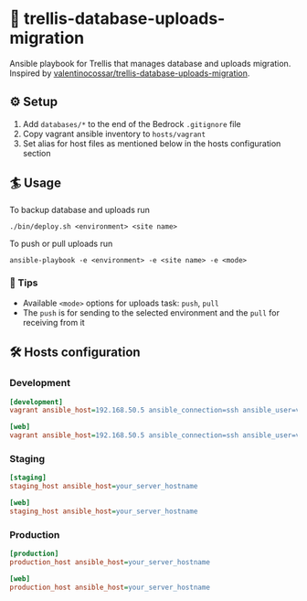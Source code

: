 # 🎩 trellis-database-uploads-migration

Ansible playbook for Trellis that manages database and uploads migration. Inspired by [valentinocossar/trellis-database-uploads-migration](https://github.com/valentinocossar/trellis-database-uploads-migration).


## ⚙️ Setup

1. Add `databases/*` to the end of the Bedrock `.gitignore` file
2. Copy vagrant ansible inventory to `hosts/vagrant`
3. Set alias for host files as mentioned below in the hosts configuration section

## 🏄 Usage

To backup database and uploads run

```
./bin/deploy.sh <environment> <site name>
```

To push or pull uploads run

```
ansible-playbook -e <environment> -e <site name> -e <mode>
```

### 📌 Tips

* Available `<mode>` options for uploads task: `push`, `pull`
* The `push` is for sending to the selected environment and the `pull` for receiving from it

## 🛠 Hosts configuration

### Development

```ini
[development]
vagrant ansible_host=192.168.50.5 ansible_connection=ssh ansible_user=vagrant ansible_ssh_private_key_file=.vagrant/machines/default/virtualbox/private_key ansible_ssh_extra_args="-o StrictHostKeyChecking=no -o GlobalKnownHostsFile=/dev/null -o UserKnownHostsFile=/dev/null -o IdentitiesOnly=yes -o ForwardAgent=yes"

[web]
vagrant ansible_host=192.168.50.5 ansible_connection=ssh ansible_user=vagrant ansible_ssh_private_key_file=.vagrant/machines/default/virtualbox/private_key ansible_ssh_extra_args="-o StrictHostKeyChecking=no -o GlobalKnownHostsFile=/dev/null -o UserKnownHostsFile=/dev/null -o IdentitiesOnly=yes -o ForwardAgent=yes"
```

### Staging

```ini
[staging]
staging_host ansible_host=your_server_hostname

[web]
staging_host ansible_host=your_server_hostname
```

### Production

```ini
[production]
production_host ansible_host=your_server_hostname

[web]
production_host ansible_host=your_server_hostname
```
